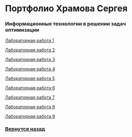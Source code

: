 # Портфолио Храмова Сергея

### Информационные технологии в решении задач оптимизации

<a href="https://github.com/Serega89Kh/Serega89Kh.github.io/blob/master/2kurs/itrzo/%D0%9B%D0%A01%2C%20%D0%A5%D1%80%D0%B0%D0%BC%D0%BE%D0%B2%20%D0%A1%D0%B5%D1%80%D0%B3%D0%B5%D0%B9%2C%202%D0%98%D0%92%D0%A2.docx">Лабораторная работа 1</a>

<a href="https://github.com/Serega89Kh/Serega89Kh.github.io/blob/master/2kurs/itrzo/%D0%9B%D0%A02%2C%20%D0%A5%D1%80%D0%B0%D0%BC%D0%BE%D0%B2%20%D0%A1%D0%B5%D1%80%D0%B3%D0%B5%D0%B9%2C%202%D0%98%D0%92%D0%A2.docx">Лабораторная работа 2</a>

<a href="https://github.com/Serega89Kh/Serega89Kh.github.io/blob/master/2kurs/itrzo/%D0%9B%D0%A03%2C%20%D0%A5%D1%80%D0%B0%D0%BC%D0%BE%D0%B2%20%D0%A1%D0%B5%D1%80%D0%B3%D0%B5%D0%B9%2C%202%D0%98%D0%92%D0%A2.docx">Лабораторная работа 3</a>

<a href="https://github.com/Serega89Kh/Serega89Kh.github.io/tree/master/2kurs/itrzo/r4">Лабораторная работа 4</a>

<a href="https://github.com/Serega89Kh/Serega89Kh.github.io/blob/master/2kurs/itrzo/%D0%9B%D0%A05%2C%20%D0%A5%D1%80%D0%B0%D0%BC%D0%BE%D0%B2%20%D0%A1%D0%B5%D1%80%D0%B3%D0%B5%D0%B9%2C%202%D0%98%D0%92%D0%A2.docx">Лабораторная работа 5</a>

<a href="https://github.com/Serega89Kh/Serega89Kh.github.io/blob/master/2kurs/itrzo/%D0%9B%D0%A06%2C%20%D0%A5%D1%80%D0%B0%D0%BC%D0%BE%D0%B2%20%D0%A1%D0%B5%D1%80%D0%B3%D0%B5%D0%B9%2C%202%D0%98%D0%92%D0%A2.docx">Лабораторная работа 6</a>

<a href="https://github.com/Serega89Kh/Serega89Kh.github.io/blob/master/2kurs/itrzo/%D0%9B%D0%A07%2C%20%D0%A5%D1%80%D0%B0%D0%BC%D0%BE%D0%B2%20%D0%A1%D0%B5%D1%80%D0%B3%D0%B5%D0%B9%2C%202%D0%98%D0%92%D0%A2.docx">Лабораторная работа 7</a>

<a href="https://github.com/Serega89Kh/Serega89Kh.github.io/blob/master/2kurs/itrzo/%D0%9B%D0%A08%2C%20%D0%A5%D1%80%D0%B0%D0%BC%D0%BE%D0%B2%20%D0%A1%D0%B5%D1%80%D0%B3%D0%B5%D0%B9%2C%202%D0%98%D0%92%D0%A2.docx">Лабораторная работа 8</a>

<a href="https://github.com/Serega89Kh/Serega89Kh.github.io/blob/master/2kurs/itrzo/%D0%9B%D0%A09%2C%20%D0%A5%D1%80%D0%B0%D0%BC%D0%BE%D0%B2%20%D0%A1%D0%B5%D1%80%D0%B3%D0%B5%D0%B9%2C%202%D0%98%D0%92%D0%A2.docx">Лабораторная работа 9</a>

### <a href="https://serega89kh.github.io">Вернутся назад</a>
